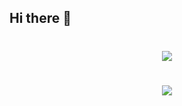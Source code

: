 ## Hi there 👋

<h1 align="center"><img src="https://github-readme-stats.vercel.app/api/top-langs/?username=zkramorev&layout=compact&theme=transparent"/></h1>

<h1 align="center"><img src="https://skillicons.dev/icons?i=python,go"/></h1>
